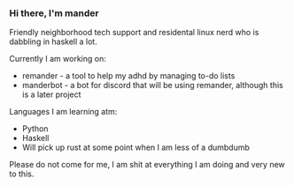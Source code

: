 ### Hi there, I'm mander

Friendly neighborhood tech support and residental linux nerd who is dabbling in haskell a lot.

Currently I am working on:
- remander - a tool to help my adhd by managing to-do lists
- manderbot - a bot for discord that will be using remander, although this is a later project

Languages I am learning atm:
- Python
- Haskell
- Will pick up rust at some point when I am less of a dumbdumb

Please do not come for me, I am shit at everything I am doing and very new to this. 

<!--
**manderio/manderio** is a ✨ _special_ ✨ repository because its `README.md` (this file) appears on your GitHub profile.

Here are some ideas to get you started:

- 🔭 I’m currently working on ...
- 🌱 I’m currently learning ...
- 👯 I’m looking to collaborate on ...
- 🤔 I’m looking for help with ...
- 💬 Ask me about ...
- 📫 How to reach me: ...
- 😄 Pronouns: ...
- ⚡ Fun fact: ...
-->
